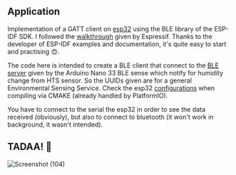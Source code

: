 ## Application

Implementation of a GATT client on [esp32](https://www.espressif.com/en/products/socs/esp32#:~:text=ESP32%20is%20highly%2Dintegrated%20with,Hybrid%20Wi%2DFi%20%26%20Bluetooth%20Chip) using the BLE library of the ESP-IDF SDK.
I followed the [walkthrough](https://github.com/espressif/esp-idf/blob/master/examples/bluetooth/bluedroid/ble/gatt_client/tutorial/Gatt_Client_Example_Walkthrough.md) given by Espressif. Thanks to the developer of ESP-IDF examples and documentation, it's quite easy to start and practising 😍.

The code here is intended to create a BLE client that connect to the [BLE server](https://github.com/TIT8/BLE-sensor_PDM-microphone) given by the Arduino Nano 33 BLE sense which notify for humidity change from HTS sensor.
So the UUIDs given are for a general Environmental Sensing Service. Check the esp32 [configurations](https://github.com/espressif/esp-idf/blob/master/examples/bluetooth/bluedroid/ble/gatt_client/sdkconfig.defaults) when compiling via CMAKE (already handled by PlatformIO). 

You have to connect to the serial the esp32 in order to see the data received (obviously), but also to connect to bluetooth (it won't work in background, it wasn't intended).

## TADAA! :rocket:

![Screenshot (104)](https://github.com/TIT8/BLE_esp32/assets/68781644/b1fac8e4-7b08-4dc1-9ee2-ce851c011d54)
